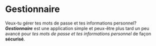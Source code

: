 # Gestionnaire
Veux-tu gérer tes mots de passe et tes informations personnel?
***Gestionnaire*** est une application simple et peux-être plus tard un peu avancé pour *tes mots de passe et tes informations personnel* de façon **sécurisé**.
